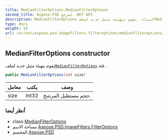 ```yaml
---
title: MedianFilterOptions.MedianFilterOptions
second_title: Aspose.PSD لمرجع .NET API
description: MedianFilterOptions البناء. يقوم بتهيئة مثيل جديد لملفMedianFilterOptions فئة .
type: docs
weight: 10
url: /ar/net/aspose.psd.imagefilters.filteroptions/medianfilteroptions/medianfilteroptions/
---
```

## MedianFilterOptions constructor

يقوم بتهيئة مثيل جديد لملف[`MedianFilterOptions`](../) فئة .

```csharp
public MedianFilterOptions(int size)
```

| معامل | يكتب | وصف |
| --- | --- | --- |
| size | Int32 | حجم مستطيل المرشح. |

### أنظر أيضا

* class [MedianFilterOptions](../)
* مساحة الاسم [Aspose.PSD.ImageFilters.FilterOptions](../../medianfilteroptions/)
* المجسم [Aspose.PSD](../../../)


